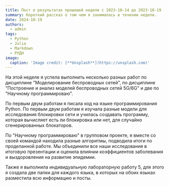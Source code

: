```yaml
---
title: Пост о результатах прошешей недели с 2023-10-14 до 2023-10-19
summary: Короткий рассказ о том чем я занималась в течении недели.
date: 2024-10-19
authors:
  - admin
tags:
  - Python
  - Julia
  - Markdown
  - РУДН
image:
  caption: 'Image credit: [**Unsplash**](https://unsplash.com)'
---
```


На этой неделе я успела выполнить несколько разных работ по дисциплине "Моделирование беспроводных сетей", по дисциплине "Построение и анализ моделей беспроводных сетей 5G/6G" и две по "Научному программироваю".

По первым двум работам я писала код на языке программирования Python. По первым двум работам я изучала разные модели для исследования блокировки сети и училась создавать программу, которая вычисляет есть ли блокировка или нет, для случайно сгенерированных блокаторов.

По "Научному программироваю" в групповом проекте, я вместе со своей командой находила разные алгоритмы, подводила итоги по проделанной работе. Мы объединили все наши исследования в итоговую презентации и оценила влиянии коэффициентов заболевания и выздоровления на развитие эпидемии.

Также я выполнила индивидуальную лабораторную работу 5, для этого я создала две папки для каждого языка, в которых на обоих языках разместила всю информацию и посты.